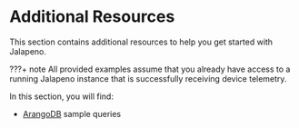 # Additional Resources

This section contains additional resources to help you get started with Jalapeno.

???+ note
    All provided examples assume that you already have access to a running Jalapeno instance that is successfully receiving device telemetry.

In this section, you will find:

- [ArangoDB](./arangodb.md) sample queries
